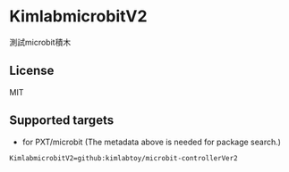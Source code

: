 # KimlabmicrobitV2

測試microbit積木

## License

MIT

## Supported targets

* for PXT/microbit
(The metadata above is needed for package search.)

```package
KimlabmicrobitV2=github:kimlabtoy/microbit-controllerVer2
```
